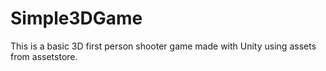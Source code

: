 # Simple3DGame
This is a basic 3D first person shooter game made with Unity using assets from assetstore.

